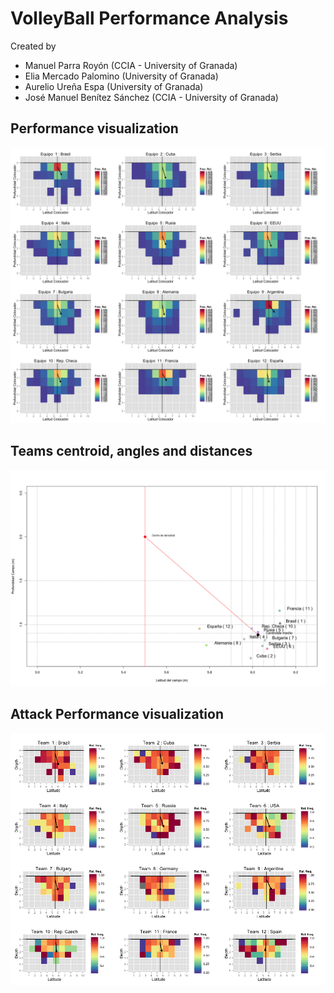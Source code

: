 # VolleyBall Performance Analysis 

Created by

- Manuel Parra Royón (CCIA - University of Granada)
- Elia Mercado Palomino (University of Granada)
- Aurelio Ureña Espa (University of Granada)
- José Manuel Benítez Sánchez (CCIA - University of Granada)


## Performance visualization

![perf](imgs/set_k1.png)


## Teams centroid, angles and distances


![angles](imgs/angles.png)


## Attack Performance visualization

![perf1](imgs/attack_k1.png)



